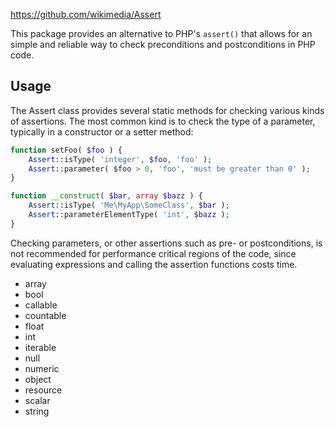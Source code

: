 https://github.com/wikimedia/Assert

This package provides an alternative to PHP's `assert()` that allows for an simple and reliable way to check preconditions and postconditions in PHP code.

Usage
-------

The Assert class provides several static methods for checking various kinds of assertions.
The most common kind is to check the type of a parameter, typically in a constructor or a
setter method:

```php
function setFoo( $foo ) {
    Assert::isType( 'integer', $foo, 'foo' );
    Assert::parameter( $foo > 0, 'foo', 'must be greater than 0' );
}

function __construct( $bar, array $bazz ) {
    Assert::isType( 'Me\MyApp\SomeClass', $bar );
    Assert::parameterElementType( 'int', $bazz );
}
```

Checking parameters, or other assertions such as pre- or postconditions, is not recommended for performance critical regions of the code, since evaluating expressions and calling the assertion functions costs time.

- array
- bool
- callable
- countable
- float
- int
- iterable
- null
- numeric
- object
- resource
- scalar
- string
